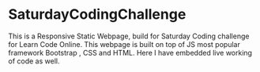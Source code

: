 # SaturdayCodingChallenge


This is a Responsive Static Webpage, build for Saturday Coding challenge for Learn Code Online.
This webpage is built on top of JS most popular framework Bootstrap , CSS and HTML.
Here I have embedded live working of code as well.
